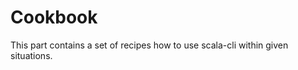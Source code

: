 <!--
  File was generated from based on docs/cookbooks/index.md, do not edit manually!
-->

# Cookbook

This part contains a set of recipes how to use scala-cli within given situations.